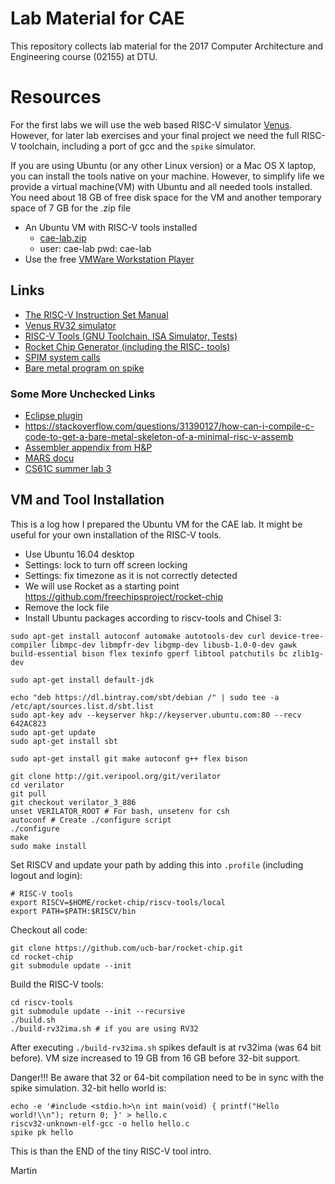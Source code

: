 # Lab Material for CAE

This repository collects lab material for the 2017 Computer Architecture and Engineering course (02155) at DTU.

# Resources

For the first labs we will use the web based RISC-V simulator [Venus](https://kvakil.github.io/venus/).
However, for later lab exercises and your final project we need the full RISC-V toolchain, including a port
of gcc and the `spike` simulator.

If you are using Ubuntu (or any other Linux version) or a Mac OS X laptop, you can install the tools
native on your machine. However, to simplify life we provide a virtual machine(VM) with Ubuntu
and all needed tools installed. You need about 18 GB of free disk space for the VM and another
temporary space of 7 GB for the .zip file

 * An Ubuntu VM with RISC-V tools installed
   * [cae-lab.zip](http://patmos.compute.dtu.dk/cae-lab.zip)
   * user: cae-lab pwd: cae-lab
 * Use the free [VMWare Workstation Player](https://my.vmware.com/en/web/vmware/free#desktop_end_user_computing/vmware_workstation_player/12_0)

## Links

 * [The RISC-V Instruction Set Manual](https://riscv.org/specifications/)
 * [Venus RV32 simulator](https://kvakil.github.io/venus/)
 * [RISC-V Tools (GNU Toolchain, ISA Simulator, Tests)](https://github.com/riscv/riscv-tools)
 * [Rocket Chip Generator (including the RISC- tools)](https://github.com/freechipsproject/rocket-chip)
 * [SPIM system calls](https://www.doc.ic.ac.uk/lab/secondyear/spim/node8.html)
 * [Bare metal program on spike](https://github.com/schoeberl/cae-examples)

### Some More Unchecked Links

 * [Eclipse plugin](https://gnu-mcu-eclipse.github.io/plugins/features/)
 * <https://stackoverflow.com/questions/31390127/how-can-i-compile-c-code-to-get-a-bare-metal-skeleton-of-a-minimal-risc-v-assemb>
 * [Assembler appendix from H&P](http://pages.cs.wisc.edu/~larus/HP_AppA.pdf)
 * [MARS docu](http://courses.missouristate.edu/KenVollmar/mars/CCSC-CP%20material/MARS%20Tutorial.doc)
 * [CS61C summer lab 3](http://www-inst.eecs.berkeley.edu/~cs61c/su17/labs/03/)

## VM and Tool Installation

This is a log how I prepared the Ubuntu VM for the CAE lab. It might be useful for your own installation of the RISC-V tools.

 * Use Ubuntu 16.04 desktop
 * Settings: lock to turn off screen locking
 * Settings: fix timezone as it is not correctly detected
 * We will use Rocket as a starting point <https://github.com/freechipsproject/rocket-chip>
 * Remove the lock file
 * Install Ubuntu packages according to riscv-tools and Chisel 3:

```
sudo apt-get install autoconf automake autotools-dev curl device-tree-compiler libmpc-dev libmpfr-dev libgmp-dev libusb-1.0-0-dev gawk build-essential bison flex texinfo gperf libtool patchutils bc zlib1g-dev
```

```
sudo apt-get install default-jdk
```

```
echo "deb https://dl.bintray.com/sbt/debian /" | sudo tee -a /etc/apt/sources.list.d/sbt.list
sudo apt-key adv --keyserver hkp://keyserver.ubuntu.com:80 --recv 642AC823
sudo apt-get update
sudo apt-get install sbt
```

```
sudo apt-get install git make autoconf g++ flex bison
```

```
git clone http://git.veripool.org/git/verilator
cd verilator
git pull
git checkout verilator_3_886
unset VERILATOR_ROOT # For bash, unsetenv for csh
autoconf # Create ./configure script
./configure
make
sudo make install
```

Set RISCV and update your path by adding this into `.profile` (including logout and login):

```
# RISC-V tools
export RISCV=$HOME/rocket-chip/riscv-tools/local
export PATH=$PATH:$RISCV/bin
```

Checkout all code:

```
git clone https://github.com/ucb-bar/rocket-chip.git
cd rocket-chip
git submodule update --init
```

Build the RISC-V tools:
```
cd riscv-tools
git submodule update --init --recursive
./build.sh
./build-rv32ima.sh # if you are using RV32
```

After executing `./build-rv32ima.sh` spikes default is at rv32ima (was 64 bit before).
VM size increased to 19 GB from 16 GB before 32-bit support.

Danger!!! Be aware that 32 or 64-bit compilation need to be in sync with the spike simulation. 32-bit hello world is:

```
echo -e '#include <stdio.h>\n int main(void) { printf("Hello world!\\n"); return 0; }' > hello.c
riscv32-unknown-elf-gcc -o hello hello.c
spike pk hello
```

This is than the END of the tiny RISC-V tool intro.

Martin
